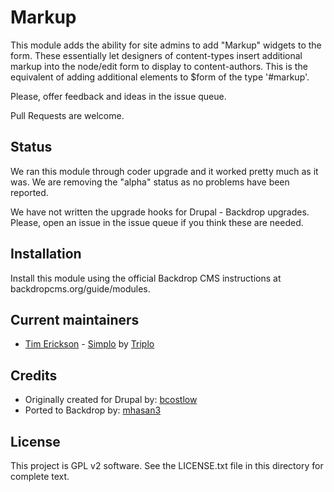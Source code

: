 # Markup

This module adds the ability for site admins to add "Markup" widgets to the 
form. These essentially let designers of content-types insert additional 
markup into the node/edit form to display to content-authors. This is the 
equivalent of adding additional elements to $form of the type '#markup'.

Please, offer feedback and ideas in the issue queue.

Pull Requests are welcome.

## Status

We ran this module through coder upgrade and it worked pretty much as it was. 
We are removing the "alpha" status as no problems have been reported. 

We have not written the upgrade hooks for Drupal - Backdrop upgrades.
Please, open an issue in the issue queue if you think these are needed.

## Installation

Install this module using the official Backdrop CMS instructions at 
backdropcms.org/guide/modules.

## Current maintainers

- [Tim Erickson](https://github.com/stpaultim) - [Simplo](https://www.simplo.site) by [Triplo](https://www.triplo.co)

## Credits

- Originally created for Drupal by: [bcostlow](https://www.drupal.org/u/bcostlow)
- Ported to Backdrop by: [mhasan3](https://github.com/mhasan3)

## License

This project is GPL v2 software. See the LICENSE.txt file in this directory for complete text.
